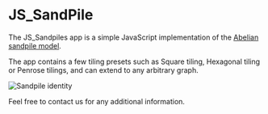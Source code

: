 # JS_SandPile

The JS_Sandpiles app is a simple JavaScript implementation of the [Abelian sandpile model](https://en.wikipedia.org/wiki/Abelian_sandpile_model).

The app contains a few tiling presets such as Square tiling, Hexagonal tiling or Penrose tilings, and can extend to any arbitrary graph.

![Sandpile identity](https://3c1703fe8d.site.internapcdn.net/newman/gfx/news/2019/famoussandpi.jpg)

Feel free to contact us for any  additional information.
